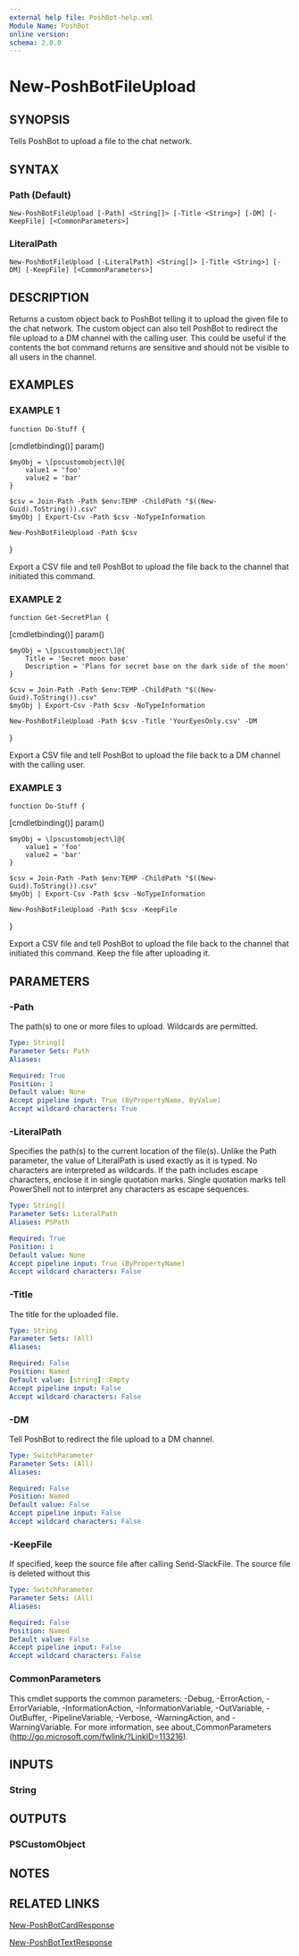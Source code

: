 ```yaml
---
external help file: PoshBot-help.xml
Module Name: PoshBot
online version:
schema: 2.0.0
---
```


# New-PoshBotFileUpload

## SYNOPSIS
Tells PoshBot to upload a file to the chat network.

## SYNTAX

### Path (Default)
```
New-PoshBotFileUpload [-Path] <String[]> [-Title <String>] [-DM] [-KeepFile] [<CommonParameters>]
```

### LiteralPath
```
New-PoshBotFileUpload [-LiteralPath] <String[]> [-Title <String>] [-DM] [-KeepFile] [<CommonParameters>]
```

## DESCRIPTION
Returns a custom object back to PoshBot telling it to upload the given file to the chat network.
The custom object
can also tell PoshBot to redirect the file upload to a DM channel with the calling user.
This could be useful if
the contents the bot command returns are sensitive and should not be visible to all users in the channel.

## EXAMPLES

### EXAMPLE 1
```
function Do-Stuff {
```

\[cmdletbinding()\]
    param()

    $myObj = \[pscustomobject\]@{
        value1 = 'foo'
        value2 = 'bar'
    }

    $csv = Join-Path -Path $env:TEMP -ChildPath "$((New-Guid).ToString()).csv"
    $myObj | Export-Csv -Path $csv -NoTypeInformation

    New-PoshBotFileUpload -Path $csv
}

Export a CSV file and tell PoshBot to upload the file back to the channel that initiated this command.

### EXAMPLE 2
```
function Get-SecretPlan {
```

\[cmdletbinding()\]
    param()

    $myObj = \[pscustomobject\]@{
        Title = 'Secret moon base'
        Description = 'Plans for secret base on the dark side of the moon'
    }

    $csv = Join-Path -Path $env:TEMP -ChildPath "$((New-Guid).ToString()).csv"
    $myObj | Export-Csv -Path $csv -NoTypeInformation

    New-PoshBotFileUpload -Path $csv -Title 'YourEyesOnly.csv' -DM
}

Export a CSV file and tell PoshBot to upload the file back to a DM channel with the calling user.

### EXAMPLE 3
```
function Do-Stuff {
```

\[cmdletbinding()\]
    param()

    $myObj = \[pscustomobject\]@{
        value1 = 'foo'
        value2 = 'bar'
    }

    $csv = Join-Path -Path $env:TEMP -ChildPath "$((New-Guid).ToString()).csv"
    $myObj | Export-Csv -Path $csv -NoTypeInformation

    New-PoshBotFileUpload -Path $csv -KeepFile
}

Export a CSV file and tell PoshBot to upload the file back to the channel that initiated this command.
Keep the file after uploading it.

## PARAMETERS

### -Path
The path(s) to one or more files to upload.
Wildcards are permitted.

```yaml
Type: String[]
Parameter Sets: Path
Aliases:

Required: True
Position: 1
Default value: None
Accept pipeline input: True (ByPropertyName, ByValue)
Accept wildcard characters: True
```

### -LiteralPath
Specifies the path(s) to the current location of the file(s).
Unlike the Path parameter, the value of LiteralPath is used exactly as it is typed.
No characters are interpreted as wildcards.
If the path includes escape characters, enclose it in single quotation marks.
Single quotation
marks tell PowerShell not to interpret any characters as escape sequences.

```yaml
Type: String[]
Parameter Sets: LiteralPath
Aliases: PSPath

Required: True
Position: 1
Default value: None
Accept pipeline input: True (ByPropertyName)
Accept wildcard characters: False
```

### -Title
The title for the uploaded file.

```yaml
Type: String
Parameter Sets: (All)
Aliases:

Required: False
Position: Named
Default value: [string]::Empty
Accept pipeline input: False
Accept wildcard characters: False
```

### -DM
Tell PoshBot to redirect the file upload to a DM channel.

```yaml
Type: SwitchParameter
Parameter Sets: (All)
Aliases:

Required: False
Position: Named
Default value: False
Accept pipeline input: False
Accept wildcard characters: False
```

### -KeepFile
If specified, keep the source file after calling Send-SlackFile.
The source file is deleted without this

```yaml
Type: SwitchParameter
Parameter Sets: (All)
Aliases:

Required: False
Position: Named
Default value: False
Accept pipeline input: False
Accept wildcard characters: False
```

### CommonParameters
This cmdlet supports the common parameters: -Debug, -ErrorAction, -ErrorVariable, -InformationAction, -InformationVariable, -OutVariable, -OutBuffer, -PipelineVariable, -Verbose, -WarningAction, and -WarningVariable.
For more information, see about_CommonParameters (http://go.microsoft.com/fwlink/?LinkID=113216).

## INPUTS

### String

## OUTPUTS

### PSCustomObject

## NOTES

## RELATED LINKS

[New-PoshBotCardResponse]()

[New-PoshBotTextResponse]()

